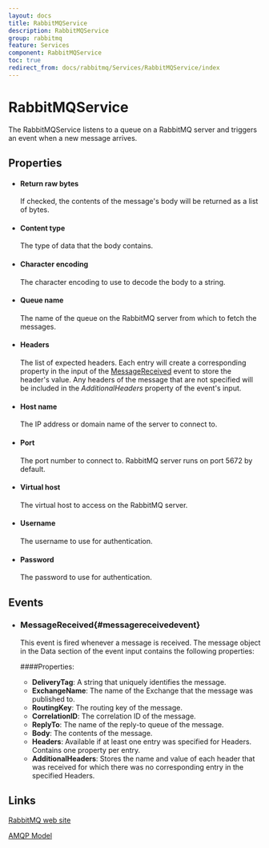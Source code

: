 ```yaml
---
layout: docs
title: RabbitMQService
description: RabbitMQService
group: rabbitmq
feature: Services
component: RabbitMQService
toc: true
redirect_from: docs/rabbitmq/Services/RabbitMQService/index
---
```

RabbitMQService
===============

The RabbitMQService listens to a queue on a RabbitMQ server and triggers an event when a new
message arrives.

Properties
----------

-  #### Return raw bytes

    If checked, the contents of the message's body will be returned as a
    list of bytes.

-  #### Content type

    The type of data that the body contains.

-  #### Character encoding

    The character encoding to use to decode the body to a string.

-  #### Queue name

    The name of the queue on the RabbitMQ server from which to fetch the
    messages.

-  #### Headers

    The list of expected headers. Each entry will create a corresponding
    property in the input of the
    [MessageReceived](#messagereceivedevent) event to store the header's
    value. Any headers of the message that are not specified will be
    included in the *AdditionalHeaders* property of the event's input.

-  #### Host name

    The IP address or domain name of the server to connect to.

-  #### Port

    The port number to connect to. RabbitMQ server runs on port 5672 by
    default.

-  #### Virtual host

    The virtual host to access on the RabbitMQ server.

-  #### Username

    The username to use for authentication.

- #### Password

    The password to use for authentication.

Events
------

-  ### MessageReceived{#messagereceivedevent}

    This event is fired whenever a message is received. The message
    object in the Data section of the event input contains the
    following properties:  

	####Properties:

    - **DeliveryTag**: A string that uniquely identifies the message.
    - **ExchangeName**: The name of the Exchange that the message was published to.
    - **RoutingKey**: The routing key of the message.
    - **CorrelationID**: The correlation ID of the message.
    - **ReplyTo**: The name of the reply-to queue of the message.
    - **Body**: The contents of the message.
    - **Headers**: Available if at least one entry was specified for Headers.  Contains one property per entry.
    - **AdditionalHeaders**: Stores the name and value of each header that was received for which there was no corresponding entry in the specified Headers.


Links
-----

[RabbitMQ web site](http://www.rabbitmq.com)

[AMQP Model](https://www.rabbitmq.com/tutorials/amqp-concepts.html)

